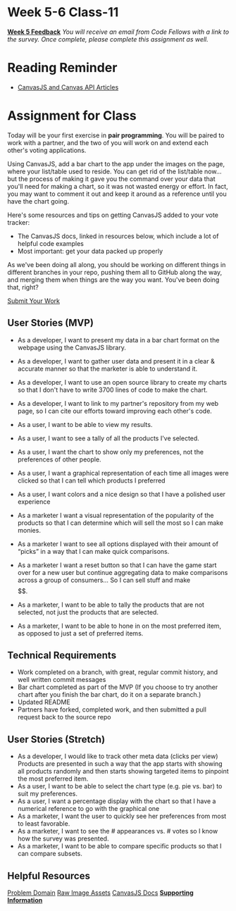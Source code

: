 # Week 5-6 Class-11
[**Week 5 Feedback**](https://canvas.instructure.com/courses/CF-Change-Class-ID/assignments/CF-Change-Assignment-ID)
*You will receive an email from Code Fellows with a link to the survey. Once complete, please complete this assignment as well.*

# Reading Reminder
* [CanvasJS and Canvas API Articles](https://canvas.instructure.com/courses/CF-Change-Class-ID/modules/items/CF-Change-Assignment-ID)

# Assignment for Class
Today will be your first exercise in **pair programming**. You will be paired to work with a partner, and the two of you will work on and extend each other's voting applications.

Using CanvasJS, add a bar chart to the app under the images on the page, where your list/table used to reside. You can get rid of the list/table now... but the process of making it gave you the command over your data that you'll need for making a chart, so it was not wasted energy or effort. In fact, you may want to comment it out and keep it around as a reference until you have the chart going.

Here's some resources and tips on getting CanvasJS added to your vote tracker:
- The CanvasJS docs, linked in resources below, which include a lot of helpful code examples
- Most important: get your data packed up properly

As we've been doing all along, you should be working on different things in different branches in your repo, pushing them all to GitHub along the way, and merging them when things are the way you want. You've been doing that, right?

[Submit Your Work](https://canvas.instructure.com/courses/CF-Change-Class-ID/modules/items/CF-Change-Assignment-ID)

## User Stories (MVP)
- As a developer, I want to present my data in a bar chart format on the webpage using the CanvasJS library.
- As a developer, I want to gather user data and present it in a clear & accurate manner so that the marketer is able to understand it.
- As a developer, I want to use an open source library to create my charts so that I don't have to write 3700 lines of code to make the chart.
 - As a developer, I want to link to my partner's repository from my web page, so I can cite our efforts toward improving each other's code.

- As a user, I want to be able to view my results.
- As a user, I want to see a tally of all the products I've selected.
- As a user, I want the chart to show only my preferences, not the preferences of other people.
- As a user, I want a graphical representation of each time all images were clicked so that I can tell which products I preferred
- As a user, I want colors and a nice design so that I have a polished user experience

- As a marketer I want a visual representation of the popularity of the products so that I can determine which will sell the most so I can make monies.
- As a marketer I want to see all options displayed with their amount of “picks” in a way that I can make quick comparisons.
- As a marketer I want a reset button so that I can have the game start over for a new user but continue aggregating data to make comparisons across a group of consumers… So I can sell stuff and make $$$$$$.
- As a marketer, I want to be able to tally the products that are not selected, not just the products that are selected.
- As a marketer, I want to be able to hone in on the most preferred item, as opposed to just a set of preferred items.

## Technical Requirements
 - Work completed on a branch, with great, regular commit history, and well written commit messages
 - Bar chart completed as part of the MVP (If you choose to try another chart after you finish the bar chart, do it on a separate branch.)
 - Updated README
 - Partners have forked, completed work, and then submitted a pull request back to the source repo

## User Stories (Stretch)
- As a developer, I would like to track other meta data (clicks per view)
Products are presented in such a way that the app starts with showing all products randomly and then starts showing targeted items to pinpoint the most preferred item.
- As a user, I want to be able to select the chart type (e.g. pie vs. bar) to suit my preferences.
- As a user, I want a percentage display with the chart so that I have a numerical reference to go with the graphical one
- As a marketer, I want the user to quickly see her preferences from most to least favorable.
- As a marketer, I want to see the # appearances vs. # votes so I know how the survey was presented.
- As a marketer, I want to be able to compare specific products so that I can compare subsets.


## Helpful Resources
[Problem Domain](../assets/README.md)
[Raw Image Assets](../assets/imgs)
[CanvasJS Docs](http://canvasjs.com/docs/charts/basics-of-creating-html5-chart/)
[**Supporting Information**](support.md)
